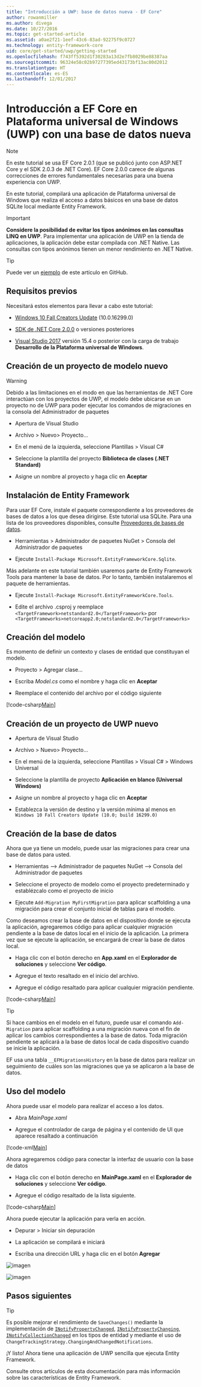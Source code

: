 ```yaml
---
title: "Introducción a UWP: base de datos nueva - EF Core"
author: rowanmiller
ms.author: divega
ms.date: 10/27/2016
ms.topic: get-started-article
ms.assetid: a0ae2f21-1eef-43c6-83ad-92275f9c0727
ms.technology: entity-framework-core
uid: core/get-started/uwp/getting-started
ms.openlocfilehash: f743ff5392d1f30283a13d2e7fb8029be88387aa
ms.sourcegitcommit: 96324e58c02b97277395ed43173bf13ac80d2012
ms.translationtype: HT
ms.contentlocale: es-ES
ms.lasthandoff: 12/01/2017
---
```

# <a name="getting-started-with-ef-core-on-universal-windows-platform-uwp-with-a-new-database"></a>Introducción a EF Core en Plataforma universal de Windows (UWP) con una base de datos nueva

> [!NOTE]
> En este tutorial se usa EF Core 2.0.1 (que se publicó junto con ASP.NET Core y el SDK 2.0.3 de .NET Core). EF Core 2.0.0 carece de algunas correcciones de errores fundamentales necesarias para una buena experiencia con UWP.

En este tutorial, compilará una aplicación de Plataforma universal de Windows que realiza el acceso a datos básicos en una base de datos SQLite local mediante Entity Framework.

> [!IMPORTANT]
> **Considere la posibilidad de evitar los tipos anónimos en las consultas LINQ en UWP**. Para implementar una aplicación de UWP en la tienda de aplicaciones, la aplicación debe estar compilada con .NET Native. Las consultas con tipos anónimos tienen un menor rendimiento en .NET Native.

> [!TIP]
> Puede ver un [ejemplo](https://github.com/aspnet/EntityFramework.Docs/tree/master/samples/core/GetStarted/UWP/UWP.SQLite) de este artículo en GitHub.

## <a name="prerequisites"></a>Requisitos previos

Necesitará estos elementos para llevar a cabo este tutorial:

* [Windows 10 Fall Creators Update](https://support.microsoft.com/en-us/help/4027667/windows-update-windows-10) (10.0.16299.0)

* [SDK de .NET Core 2.0.0](https://www.microsoft.com/net/core) o versiones posteriores

* [Visual Studio 2017](https://www.visualstudio.com/downloads/) versión 15.4 o posterior con la carga de trabajo **Desarrollo de la Plataforma universal de Windows**.

## <a name="create-a-new-model-project"></a>Creación de un proyecto de modelo nuevo

> [!WARNING]
> Debido a las limitaciones en el modo en que las herramientas de .NET Core interactúan con los proyectos de UWP, el modelo debe ubicarse en un proyecto no de UWP para poder ejecutar los comandos de migraciones en la consola del Administrador de paquetes

* Apertura de Visual Studio

* Archivo > Nuevo> Proyecto...

* En el menú de la izquierda, seleccione Plantillas > Visual C#

* Seleccione la plantilla del proyecto **Biblioteca de clases (.NET Standard)**

* Asigne un nombre al proyecto y haga clic en **Aceptar**

## <a name="install-entity-framework"></a>Instalación de Entity Framework

Para usar EF Core, instale el paquete correspondiente a los proveedores de bases de datos a los que desea dirigirse. Este tutorial usa SQLite. Para una lista de los proveedores disponibles, consulte [Proveedores de bases de datos](../../providers/index.md).

* Herramientas > Administrador de paquetes NuGet > Consola del Administrador de paquetes

* Ejecute `Install-Package Microsoft.EntityFrameworkCore.Sqlite`.

Más adelante en este tutorial también usaremos parte de Entity Framework Tools para mantener la base de datos. Por lo tanto, también instalaremos el paquete de herramientas.

* Ejecute `Install-Package Microsoft.EntityFrameworkCore.Tools`.

* Edite el archivo .csproj y reemplace `<TargetFramework>netstandard2.0</TargetFramework>` por `<TargetFrameworks>netcoreapp2.0;netstandard2.0</TargetFrameworks>`

## <a name="create-your-model"></a>Creación del modelo

Es momento de definir un contexto y clases de entidad que constituyan el modelo.

* Proyecto > Agregar clase...

* Escriba *Model.cs* como el nombre y haga clic en **Aceptar**

* Reemplace el contenido del archivo por el código siguiente

[!code-csharp[Main](../../../../samples/core/GetStarted/UWP/UWP.Model/Model.cs)]

## <a name="create-a-new-uwp-project"></a>Creación de un proyecto de UWP nuevo

* Apertura de Visual Studio

* Archivo > Nuevo> Proyecto...

* En el menú de la izquierda, seleccione Plantillas > Visual C# > Windows Universal

* Seleccione la plantilla de proyecto **Aplicación en blanco (Universal Windows)**

* Asigne un nombre al proyecto y haga clic en **Aceptar**

* Establezca la versión de destino y la versión mínima al menos en `Windows 10 Fall Creators Update (10.0; build 16299.0)`

## <a name="create-your-database"></a>Creación de la base de datos

Ahora que ya tiene un modelo, puede usar las migraciones para crear una base de datos para usted.

* Herramientas –> Administrador de paquetes NuGet –> Consola del Administrador de paquetes

* Seleccione el proyecto de modelo como el proyecto predeterminado y establézcalo como el proyecto de inicio

* Ejecute `Add-Migration MyFirstMigration` para aplicar scaffolding a una migración para crear el conjunto inicial de tablas para el modelo.

Como deseamos crear la base de datos en el dispositivo donde se ejecuta la aplicación, agregaremos código para aplicar cualquier migración pendiente a la base de datos local en el inicio de la aplicación. La primera vez que se ejecute la aplicación, se encargará de crear la base de datos local.

* Haga clic con el botón derecho en **App.xaml** en el **Explorador de soluciones** y seleccione **Ver código**.

* Agregue el texto resaltado en el inicio del archivo.

* Agregue el código resaltado para aplicar cualquier migración pendiente.

[!code-csharp[Main](../../../../samples/core/GetStarted/UWP/UWP.SQLite/App.xaml.cs?highlight=1,25-28)]

> [!TIP]  
> Si hace cambios en el modelo en el futuro, puede usar el comando `Add-Migration` para aplicar scaffolding a una migración nueva con el fin de aplicar los cambios correspondientes a la base de datos. Toda migración pendiente se aplicará a la base de datos local de cada dispositivo cuando se inicie la aplicación.
>
>EF usa una tabla `__EFMigrationsHistory` en la base de datos para realizar un seguimiento de cuáles son las migraciones que ya se aplicaron a la base de datos.

## <a name="use-your-model"></a>Uso del modelo

Ahora puede usar el modelo para realizar el acceso a los datos.

* Abra *MainPage.xaml*

* Agregue el controlador de carga de página y el contenido de UI que aparece resaltado a continuación

[!code-xml[Main](../../../../samples/core/GetStarted/UWP/UWP.SQLite/MainPage.xaml?highlight=9,11-23)]

Ahora agregaremos código para conectar la interfaz de usuario con la base de datos

* Haga clic con el botón derecho en **MainPage.xaml** en el **Explorador de soluciones** y seleccione **Ver código**.

* Agregue el código resaltado de la lista siguiente.

[!code-csharp[Main](../../../../samples/core/GetStarted/UWP/UWP.SQLite/MainPage.xaml.cs?highlight=30-48)]

Ahora puede ejecutar la aplicación para verla en acción.

* Depurar > Iniciar sin depuración

* La aplicación se compilará e iniciará

* Escriba una dirección URL y haga clic en el botón **Agregar**

![imagen](_static/create.png)

![imagen](_static/list.png)

## <a name="next-steps"></a>Pasos siguientes

> [!TIP]
> Es posible mejorar el rendimiento de `SaveChanges()` mediante la implementación de [`INotifyPropertyChanged`](https://msdn.microsoft.com/en-us/library/system.componentmodel.inotifypropertychanged.aspx), [`INotifyPropertyChanging`](https://msdn.microsoft.com/en-us/library/system.componentmodel.inotifypropertychanging.aspx), [`INotifyCollectionChanged`](https://msdn.microsoft.com/en-us/library/system.collections.specialized.inotifycollectionchanged.aspx) en los tipos de entidad y mediante el uso de `ChangeTrackingStrategy.ChangingAndChangedNotifications`.

¡Y listo! Ahora tiene una aplicación de UWP sencilla que ejecuta Entity Framework.

Consulte otros artículos de esta documentación para más información sobre las características de Entity Framework.

